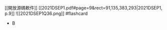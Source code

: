 [[開放源碼軟件]]
[[2021DSEP1.pdf#page=9&rect=91,135,383,293|2021DSEP1, p.9]]
![[2021DSEP1Q36.png]] #flashcard 
- B
<!--ID: 1730727373106-->

